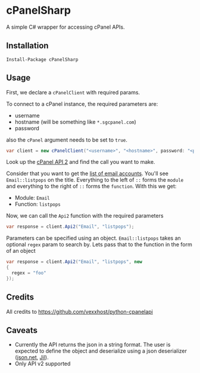 # cPanelSharp

A simple C# wrapper for accessing cPanel APIs. 

## Installation 

```
Install-Package cPanelSharp
```

## Usage

First, we declare a `cPanelClient` with required params.

To connect to a cPanel instance, the required parameters are: 

- username
- hostname (will be something like `*.sgcpanel.com`)
- password

also the `cPanel` argument needs to be set to `true`.

```C#
var client = new cPanelClient("<username>", "<hostname>", password: "<password>", cPanel: true);
```

Look up the [cPanel API 2](https://documentation.cpanel.net/display/SDK/Guide+to+cPanel+API+2) and find the call you want to make.

Consider that you want to get the [list of email accounts](https://documentation.cpanel.net/display/SDK/cPanel+API+2+Functions+-+Email%3A%3Alistpops). You'll see `Email::listpops` on the title. Everything to the left of `::` forms the `module` and everything to the right of `::` forms the `function`. With this we get:

- Module: `Email`
- Function: `listpops`

Now, we can call the `Api2` function with the required parameters

```C#
var response = client.Api2("Email", "listpops");
```

Parameters can be specified using an object. `Email::listpops` takes an optional `regex` param to search by. Lets pass that to the function in the form of an object

```C#
var response = client.Api2("Email", "listpops", new 
{
  regex = "foo"
});
```

## Credits

All credits to https://github.com/vexxhost/python-cpanelapi

## Caveats

- Currently the API returns the json in a string format. The user is expected to define the object and deserialize using a json deserializer ([json.net](http://www.newtonsoft.com/json), [Jil](https://github.com/kevin-montrose/Jil)).
- Only API v2 supported
